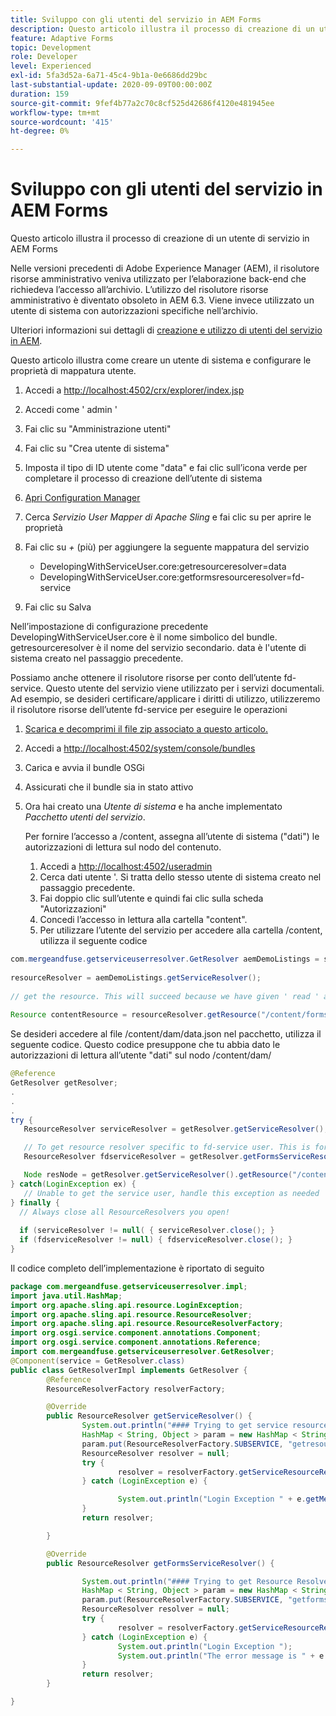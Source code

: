 ```yaml
---
title: Sviluppo con gli utenti del servizio in AEM Forms
description: Questo articolo illustra il processo di creazione di un utente di servizio in AEM Forms
feature: Adaptive Forms
topic: Development
role: Developer
level: Experienced
exl-id: 5fa3d52a-6a71-45c4-9b1a-0e6686dd29bc
last-substantial-update: 2020-09-09T00:00:00Z
duration: 159
source-git-commit: 9fef4b77a2c70c8cf525d42686f4120e481945ee
workflow-type: tm+mt
source-wordcount: '415'
ht-degree: 0%

---
```


# Sviluppo con gli utenti del servizio in AEM Forms

Questo articolo illustra il processo di creazione di un utente di servizio in AEM Forms

Nelle versioni precedenti di Adobe Experience Manager (AEM), il risolutore risorse amministrativo veniva utilizzato per l’elaborazione back-end che richiedeva l’accesso all’archivio. L’utilizzo del risolutore risorse amministrativo è diventato obsoleto in AEM 6.3. Viene invece utilizzato un utente di sistema con autorizzazioni specifiche nell’archivio.

Ulteriori informazioni sui dettagli di [creazione e utilizzo di utenti del servizio in AEM](https://experienceleague.adobe.com/docs/experience-manager-learn/cloud-service/developing/advanced/service-users.html).

Questo articolo illustra come creare un utente di sistema e configurare le proprietà di mappatura utente.

1. Accedi a [http://localhost:4502/crx/explorer/index.jsp](http://localhost:4502/crx/explorer/index.jsp)
1. Accedi come &#39; admin &#39;
1. Fai clic su &quot;Amministrazione utenti&quot;
1. Fai clic su &quot;Crea utente di sistema&quot;
1. Imposta il tipo di ID utente come &quot;data&quot; e fai clic sull’icona verde per completare il processo di creazione dell’utente di sistema
1. [Apri Configuration Manager](http://localhost:4502/system/console/configMgr)
1. Cerca _Servizio User Mapper di Apache Sling_ e fai clic su per aprire le proprietà
1. Fai clic su *+* (più) per aggiungere la seguente mappatura del servizio

   * DevelopingWithServiceUser.core:getresourceresolver=data
   * DevelopingWithServiceUser.core:getformsresourceresolver=fd-service

1. Fai clic su Salva

Nell’impostazione di configurazione precedente DevelopingWithServiceUser.core è il nome simbolico del bundle. getresourceresolver è il nome del servizio secondario. data è l&#39;utente di sistema creato nel passaggio precedente.

Possiamo anche ottenere il risolutore risorse per conto dell’utente fd-service. Questo utente del servizio viene utilizzato per i servizi documentali. Ad esempio, se desideri certificare/applicare i diritti di utilizzo, utilizzeremo il risolutore risorse dell’utente fd-service per eseguire le operazioni

1. [Scarica e decomprimi il file zip associato a questo articolo.](assets/developingwithserviceuser.zip)
1. Accedi a [http://localhost:4502/system/console/bundles](http://localhost:4502/system/console/bundles)
1. Carica e avvia il bundle OSGi
1. Assicurati che il bundle sia in stato attivo
1. Ora hai creato una *Utente di sistema* e ha anche implementato *Pacchetto utenti del servizio*.

   Per fornire l’accesso a /content, assegna all’utente di sistema (&quot;dati&quot;) le autorizzazioni di lettura sul nodo del contenuto.

   1. Accedi a [http://localhost:4502/useradmin](http://localhost:4502/useradmin)
   1. Cerca dati utente &#39;. Si tratta dello stesso utente di sistema creato nel passaggio precedente.
   1. Fai doppio clic sull’utente e quindi fai clic sulla scheda &quot;Autorizzazioni&quot;
   1. Concedi l’accesso in lettura alla cartella &quot;content&quot;.
   1. Per utilizzare l’utente del servizio per accedere alla cartella /content, utilizza il seguente codice



```java
com.mergeandfuse.getserviceuserresolver.GetResolver aemDemoListings = sling.getService(com.mergeandfuse.getserviceuserresolver.GetResolver.class);
   
resourceResolver = aemDemoListings.getServiceResolver();
   
// get the resource. This will succeed because we have given ' read ' access to the content node
   
Resource contentResource = resourceResolver.getResource("/content/forms/af/sandbox/abc.pdf");
```

Se desideri accedere al file /content/dam/data.json nel pacchetto, utilizza il seguente codice. Questo codice presuppone che tu abbia dato le autorizzazioni di lettura all’utente &quot;dati&quot; sul nodo /content/dam/

```java
@Reference
GetResolver getResolver;
.
.
.
try {
   ResourceResolver serviceResolver = getResolver.getServiceResolver();

   // To get resource resolver specific to fd-service user. This is for Document Services
   ResourceResolver fdserviceResolver = getResolver.getFormsServiceResolver();

   Node resNode = getResolver.getServiceResolver().getResource("/content/dam/data.json").adaptTo(Node.class);
} catch(LoginException ex) {
   // Unable to get the service user, handle this exception as needed
} finally {
  // Always close all ResourceResolvers you open!
  
  if (serviceResolver != null( { serviceResolver.close(); }
  if (fdserviceResolver != null) { fdserviceResolver.close(); }
}
```

Il codice completo dell’implementazione è riportato di seguito

```java
package com.mergeandfuse.getserviceuserresolver.impl;
import java.util.HashMap;
import org.apache.sling.api.resource.LoginException;
import org.apache.sling.api.resource.ResourceResolver;
import org.apache.sling.api.resource.ResourceResolverFactory;
import org.osgi.service.component.annotations.Component;
import org.osgi.service.component.annotations.Reference;
import com.mergeandfuse.getserviceuserresolver.GetResolver;
@Component(service = GetResolver.class)
public class GetResolverImpl implements GetResolver {
        @Reference
        ResourceResolverFactory resolverFactory;

        @Override
        public ResourceResolver getServiceResolver() {
                System.out.println("#### Trying to get service resource resolver ....  in my bundle");
                HashMap < String, Object > param = new HashMap < String, Object > ();
                param.put(ResourceResolverFactory.SUBSERVICE, "getresourceresolver");
                ResourceResolver resolver = null;
                try {
                        resolver = resolverFactory.getServiceResourceResolver(param);
                } catch (LoginException e) {

                        System.out.println("Login Exception " + e.getMessage());
                }
                return resolver;

        }

        @Override
        public ResourceResolver getFormsServiceResolver() {

                System.out.println("#### Trying to get Resource Resolver for forms ....  in my bundle");
                HashMap < String, Object > param = new HashMap < String, Object > ();
                param.put(ResourceResolverFactory.SUBSERVICE, "getformsresourceresolver");
                ResourceResolver resolver = null;
                try {
                        resolver = resolverFactory.getServiceResourceResolver(param);
                } catch (LoginException e) {
                        System.out.println("Login Exception ");
                        System.out.println("The error message is " + e.getMessage());
                }
                return resolver;
        }

}
```
